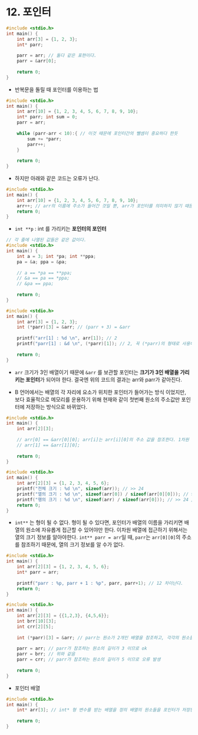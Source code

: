# 12. 포인터

```c
#include <stdio.h>
int main() {
    int arr[3] = {1, 2, 3};
    int* parr;
    
    parr = arr; // 둘다 같은 표현이다.
    parr = &arr[0];
    
    return 0;
}
```

* 반복문을 돌릴 때 포인터를 이용하는 법

```c
#include <stdio.h>
int main() {
    int arr[10] = {1, 2, 3, 4, 5, 6, 7, 8, 9, 10};
    int* parr; int sum = 0;
    parr = arr;
    
    while (parr-arr < 10):{ // 이것 때문에 포인터간의 뺄셈이 중요하다 한듯
        sum += *parr;
        parr++;
    }
    
    return 0;
}
```

* 하지만 아래와 같은 코드는 오류가 난다.

```c
#include <stdio.h>
int main() {
    int arr[10] = {1, 2, 3, 4, 5, 6, 7, 8, 9, 10};
    arr++; // arr의 이름에 주소가 들어간 것일 뿐, arr가 포인터를 의미하지 않기 때문에 오류가 발생한다.
    return 0;
}
```

* `int **p` : int 를 가리키는 **포인터의 포인터**

```c
// 각 줄에 나열된 값들은 같은 값이다.
#include <stdio.h>
int main() {
    int a = 3; int *pa; int **ppa;
    pa = &a; ppa = &pa;
    
    // a == *pa == **ppa;
    // &a == pa == *ppa;
    // &pa == ppa;
    
    return 0;
}
```



```c
#include <stdio.h>
int main() {
    int arr[3] = {1, 2, 3};
    int (*parr)[3] = &arr; // (parr + 3) = &arr
    
    printf("arr[1] : %d \n", arr[1]); // 2
    printf("parr[1] : &d \n", (*parr)[1]); // 2, 꼭 (*parr)의 형태로 사용해야 한다.
    
    return 0;
}
```

* `arr` 크기가 3인 배열이기 때문에 `&arr` 를 보관할 포인터는 **크기가 3인 배열을 가리키는 포인터**가 되어야 한다. 결국엔 위의 코드의 결과는 arr와 parr가 같아진다.

* B 언어에서는 배열의 각 자리에 요소가 위치한 포인터가 들어가는 방식 이었지만, 보다 효율적으로 메모리를 운용하기 위해 현재와 같이 첫번째 원소의 주소값만 포인터에 저장하는 방식으로 바뀌었다.

```c
#include <stdio.h>
int main() {
    int arr[2][3];
    
    // arr[0] == &arr[0][0]; arr[i]는 arr[i][0]의 주소 값을 참조한다. 1차원 배열과 비슷하게
    // arr[1] == &arr[1][0];
    
    return 0;
}
```

```c
#include <stdio.h>
int main() {
    int arr[2][3] = {1, 2, 3, 4, 5, 6};
    printf("전체 크기 : %d \n", sizeof(arr)); // >> 24
    printf("열의 크기 : %d \n", sizeof(arr[0]) / sizeof(arr[0][0])); // >> 12 / 4
    printf("행의 크기 : %d \n", sizeof(arr) / sizeof(arr[0])); // >> 24 / 12
    return 0;
}
```

* `int**` 는 형이 될 수 없다. 형이 될 수 있다면, 포인터가 배열의 이름을 가리키면 배열의 원소에 자유롭게 접근할 수 있어야만 한다. 이차원 배열에 접근하기 위해서는 열의 크기 정보를 알아야한다.  `int** parr = arr`일 때, `parr`는 `arr[0][0]`의 주소를 참조하기 때문에, 열의 크기 정보를 알 수가 없다. 

```c
#include <stdio.h>
int main() {
    int arr[2][3] = {1, 2, 3, 4, 5, 6};
    int* parr = arr;
    
    printf("parr : %p, parr + 1 : %p", parr, parr+1); // 12 차이난다.
    return 0;
}
```

```c
#include <stdio.h>
int main() {
    int arr[2][3] = {{1,2,3}, {4,5,6}};
    int brr[10][3];
    int crr[2][5];
    
    int (*parr)[3] = &arr; // parr는 원소가 2개인 배열을 참조하고, 각각의 원소들의 길이는 3인 것으로 해석이 가능하다.
    
    parr = arr; // parr가 참조하는 원소의 길이가 3 이므로 ok
    parr = brr; // 위와 같음
    parr = crr; // parr가 참조하는 원소의 길이가 5 이므로 오류 발생
    
    return 0;
}
```

* 포인터 배열

```c
#include <stdio.h>
int main() {
    int* arr[3]; // int* 형 변수를 받는 배열을 정의 배열의 원소들을 포인터가 저장된다.
    
    return 0;
}
```

